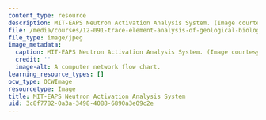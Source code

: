 ```yaml
---
content_type: resource
description: MIT-EAPS Neutron Activation Analysis System. (Image courtesy of OCW.)
file: /media/courses/12-091-trace-element-analysis-of-geological-biological-environmental-materials-by-neutron-activation-analysis-an-exposure-january-iap-2005/3c8f77820a3a349840886890a3e09c2e_12-091iap05.jpg
file_type: image/jpeg
image_metadata:
  caption: MIT-EAPS Neutron Activation Analysis System. (Image courtesy of OCW.)
  credit: ''
  image-alt: A computer network flow chart.
learning_resource_types: []
ocw_type: OCWImage
resourcetype: Image
title: MIT-EAPS Neutron Activation Analysis System
uid: 3c8f7782-0a3a-3498-4088-6890a3e09c2e
---
```

